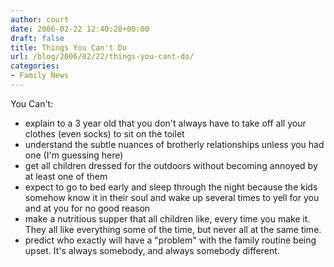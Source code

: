 ```yaml
---
author: court
date: 2006-02-22 12:40:28+00:00
draft: false
title: Things You Can't Do
url: /blog/2006/02/22/things-you-cant-do/
categories:
- Family News
---
```


You Can't:

- explain to a 3 year old that you don't always have to take off all your clothes (even socks) to sit on the toilet
- understand the subtle nuances of brotherly relationships unless you had one (I'm guessing here)
- get all children dressed for the outdoors without becoming annoyed by at least one of them
- expect to go to bed early and sleep through the night because the kids somehow know it in their soul and wake up several times to yell for you and at you for no good reason
- make a nutritious supper that all children like, every time you make it.  They all like everything some of the time, but never all at the same time.
- predict who exactly will have a "problem" with the family routine being upset.  It's always somebody, and always somebody different.
